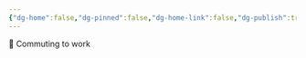 ```yaml
---
{"dg-home":false,"dg-pinned":false,"dg-home-link":false,"dg-publish":true,"tags":["dgblip"],"disabled rules":["yaml-title","yaml-title-alias","file-name-heading"],"title":"philipp on mastodon @ 2024-08-28","created-date":"2024-08-28T06:32:01","id":113038244014886300,"updated-date":"2025-05-02T08:50:44","dg-path":"blips/113038244014886311.md","permalink":"/blips/113038244014886311/","dgPassFrontmatter":true}
---
```



🚆 Commuting to work



